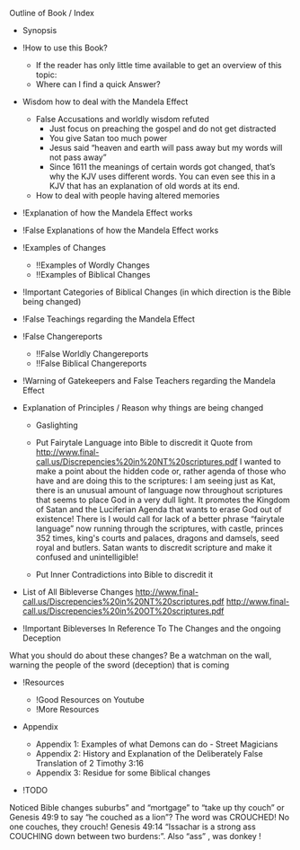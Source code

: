 Outline of Book / Index

- Synopsis
- !How to use this Book?
  - If the reader has only little time available to get an overview of this topic:
  - Where can I find a quick Answer?
- Wisdom how to deal with the Mandela Effect
  - False Accusations and worldly wisdom refuted
    - Just focus on preaching the gospel and do not get distracted
    - You give Satan too much power
    - Jesus said “heaven and earth will pass away but my words will not pass away”
    - Since 1611 the meanings of certain words got changed, that’s why the KJV uses different words. You can even see this in a KJV that has an explanation of old words at its end.
  - How to deal with people having altered memories


- !Explanation of how the Mandela Effect works
- !False Explanations of how the Mandela Effect works




- !Examples of Changes
  - !!Examples of Wordly Changes
  - !!Examples of Biblical Changes

- !Important Categories of Biblical Changes (in which direction is the Bible being changed)
- !False Teachings regarding the Mandela Effect
- !False Changereports
  - !!False Worldly Changereports
  - !!False Biblical Changereports
 
- !Warning of Gatekeepers and False Teachers regarding the Mandela Effect

- Explanation of Principles / Reason why things are being changed
  - Gaslighting
  - Put Fairytale Language into Bible to discredit it
Quote from http://www.final-call.us/Discrepencies%20in%20NT%20scriptures.pdf
I wanted to make a point about the hidden code or, rather agenda of those who have and are doing this to the scriptures: I am seeing just as Kat, there is an unusual amount of language now throughout scriptures that seems to place God in a very dull light. It promotes the Kingdom of Satan and the Luciferian Agenda that wants to erase God out of existence! There is I would call for lack of a better phrase “fairytale language” now running through the scriptures, with castle, princes 352 times, king's courts and palaces, dragons and damsels, seed royal and butlers. Satan wants to discredit scripture and make it confused and unintelligible! 

  - Put Inner Contradictions into Bible to discredit it









- List of All Bibleverse Changes
http://www.final-call.us/Discrepencies%20in%20NT%20scriptures.pdf
http://www.final-call.us/Discrepencies%20in%20OT%20scriptures.pdf


- !Important Bibleverses In Reference To The Changes and the ongoing Deception


What you should do about these changes?
Be a watchman on the wall, warning the people of the sword (deception) that is coming

- !Resources
  - !Good Resources on Youtube
  - !More Resources 

- Appendix
  - Appendix 1: Examples of what Demons can do - Street Magicians
  - Appendix 2: History and Explanation of the Deliberately False Translation of 2 Timothy 3:16
  - Appendix 3: Residue for some Biblical changes

- !TODO




Noticed Bible changes 
suburbs” and “mortgage”
to “take up thy couch” or Genesis 49:9 to say “he couched as a lion”? The word was CROUCHED! No one couches, they crouch!
Genesis 49:14 “Issachar is a strong ass COUCHING down between two burdens:”. Also “ass” , was donkey !
